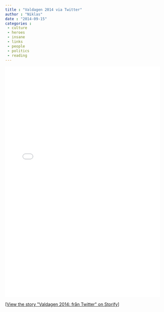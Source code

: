 ```yaml
---
title : "Valdagen 2014 via Twitter"
author : "Niklas"
date : "2014-09-15"
categories : 
 - culture
 - heroes
 - insane
 - links
 - people
 - politics
 - reading
---
```


<iframe src="//storify.com/pivic/valdagen-2014-fr-n-twitter/embed?border=false" width="100%" height="750" frameborder="no" allowtransparency="true"></iframe>

<script src="//storify.com/pivic/valdagen-2014-fr-n-twitter.js?border=false"></script>

\[<a href="//storify.com/pivic/valdagen-2014-fr-n-twitter" target="\_blank">View the story "Valdagen 2014: från Twitter" on Storify</a>\]
